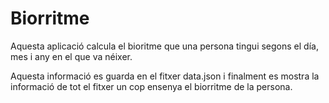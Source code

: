 # Biorritme

Aquesta aplicació calcula el bioritme que una persona tingui segons el día, mes i any en el que va néixer.

Aquesta informació es guarda en el fitxer data.json i finalment es mostra la informació de tot el fitxer un cop ensenya el biorritme de la persona.
